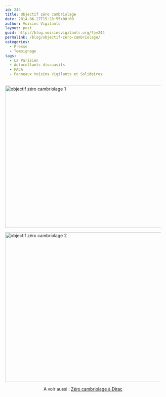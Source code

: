 ```yaml
---
id: 244
title: Objectif zéro cambriolage
date: 2014-06-27T15:28:55+00:00
author: Voisins Vigilants
layout: post
guid: http://blog.voisinsvigilants.org/?p=244
permalink: /blog/objectif-zero-cambriolage/
categories:
  - Presse
  - Temoignage
tags:
  - La Parisien
  - Autocollants dissuasifs
  - PACA
  - Panneaux Voisins Vigilants et Solidaires
---
```

<a href="http://blog.voisinsvigilants.org/presse/wp-content/uploads/sites/5/2014/09/Article-LE-PARISIEN-1.jpg" target="_blank"><img class="alignnone wp-image-367" src="http://blog.voisinsvigilants.org/presse/wp-content/uploads/sites/5/2014/09/Article-LE-PARISIEN-1-1024x672.jpg" alt="objectif zéro cambriolage 1" width="700" height="460" /></a>

<a href="http://blog.voisinsvigilants.org/presse/wp-content/uploads/sites/5/2014/09/Article-LE-PARISIEN-2-et-3.jpg" target="_blank"><img class="alignnone wp-image-368" src="http://blog.voisinsvigilants.org/presse/wp-content/uploads/sites/5/2014/09/Article-LE-PARISIEN-2-et-3-1024x707.jpg" alt="objectif zéro cambriolage 2" width="700" height="484" /></a>

<p style="text-align: center">
  A voir aussi : <a href="http://blog.voisinsvigilants.org/presse/2012/07/18/zero-cambriolage-dirac-fr2/" target="_blank">Zéro cambriolage à Dirac</a>
</p>

